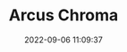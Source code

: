 ---
date: 2022-09-06 11:09:37
title: 'Arcus Chroma'	
tags: [2D fighter, hand-drawn, pixel art, PC, linux, macOS]
img: https://i.imgur.com/7er4fSC.png
price: $6~ (6 Euro)	
link: https://gxgrainson.itch.io/arcuschroma	
discord: https://discord.gg/2BjtHVCE4v	
twitter: https://twitter.com/ArcusChroma
---